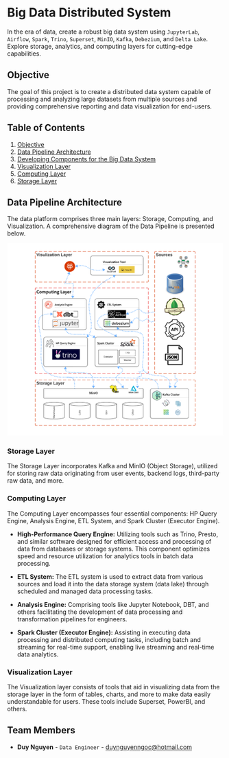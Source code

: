 # Big Data Distributed System

In the era of data, create a robust big data system using `JupyterLab`, `Airflow`, `Spark`, `Trino`, `Superset`, `MinIO`, `Kafka`, `Debezium`, and `Delta Lake`. Explore storage, analytics, and computing layers for cutting-edge capabilities.

## Objective
The goal of this project is to create a distributed data system capable of processing and analyzing large datasets from multiple sources and providing comprehensive reporting and data visualization for end-users.

##  Table of Contents
1. [Objective](#objective)
2. [Data Pipeline Architecture](#data-pipeline-architecture)
3. [Developing Components for the Big Data System](./documents/developer.md)
4. [Visualization Layer](./documents/visualization.md)
5. [Computing Layer](./documents/computing.md)
6. [Storage Layer](./documents/storage.md)


## Data Pipeline Architecture

The data platform comprises three main layers: Storage, Computing, and Visualization. A comprehensive diagram of the Data Pipeline is presented below.

![Data Architecture](./documents/images/DataArchitecture.png)


### Storage Layer

The Storage Layer incorporates Kafka and MinIO (Object Storage), utilized for storing raw data originating from user events, backend logs, third-party raw data, and more. 

### Computing Layer

The Computing Layer encompasses four essential components: HP Query Engine, Analysis Engine, ETL System, and Spark Cluster (Executor Engine).

- **High-Performance Query Engine:** Utilizing tools such as Trino, Presto, and similar software designed for efficient access and processing of data from databases or storage systems. This component optimizes speed and resource utilization for analytics tools in batch data processing.

- **ETL System:** The ETL system is used to extract data from various sources and load it into the data storage system (data lake) through scheduled and managed data processing tasks.

- **Analysis Engine:** Comprising tools like Jupyter Notebook, DBT, and others facilitating the development of data processing and transformation pipelines for engineers.

- **Spark Cluster (Executor Engine):** Assisting in executing data processing and distributed computing tasks, including batch and streaming for real-time support, enabling live streaming and real-time data analytics.

### Visualization Layer

The Visualization layer consists of tools that aid in visualizing data from the storage layer in the form of tables, charts, and more to make data easily understandable for users. These tools include Superset, PowerBI, and others.





## Team Members

- **Duy Nguyen** - `Data Engineer` - duynguyenngoc@hotmail.com